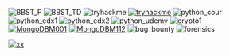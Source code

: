 ![BBST_F](/media/cert/BBST_foundation.jpg)
![BBST_TD](/media/cert/BBST_test_design.jpg)
![tryhackme](https://tryhackme-badges.s3.amazonaws.com/1337tester.png)
[![tryhackme](https://tryhackme-badges.s3.amazonaws.com/1337tester.png)](https://tryhackme.com/badge/336286)
![python_cour](/media/cert/python_cour.png)
![python_edx1](/media/cert/python_edx1.png)
![python_edx2](/media/cert/python_edx2.png)
![python_udemy](/media/cert/python_udemy.png)
![crypto1](/media/cert/crypto1.png)
[![MongoDBM001](/media/cert/M001_mongodb_basics.jpg)](https://university.mongodb.com/course_completion/2ae03e5d-b76c-4027-b8cc-3a50dea202d5)
[![MongoDBM112](/media/cert/M112_mongodb_diagnostic.jpg)](https://university.mongodb.com/course_completion/3b7ac2f2-c5cb-4324-80d2-d340462a954a)
![bug_bounty](/media/cert/bug_bounty.png)
![forensics](/media/cert/forensics.png)


[![xx](xxx)](xxx)
